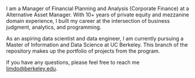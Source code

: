I am a Manager of Financial Planning and Analysis (Corporate Finance) at a Alternative Asset Manager. With 10+ years of private equity and mezzanine domain experience, I built my career at the intersection of business judgment, analytics, and programming. 


As an aspiring data scientist and data engineer, I am currently pursuing a Master of Information and Data Science at UC Berkeley. This branch of the repository makes up the portfolio of projects from the program.

If you have any questions, please feel free to reach me limdo@berkeley.edu.
